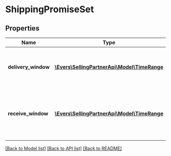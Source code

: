 # ShippingPromiseSet

## Properties
Name | Type | Description | Notes
------------ | ------------- | ------------- | -------------
**delivery_window** | [**\Evers\SellingPartnerApi\Model\TimeRange**](TimeRange.md) | The time window in which the shipment will be delivered. | [optional] 
**receive_window** | [**\Evers\SellingPartnerApi\Model\TimeRange**](TimeRange.md) | The time window in which Amazon Shipping will pick up the shipment. | [optional] 

[[Back to Model list]](../README.md#documentation-for-models) [[Back to API list]](../README.md#documentation-for-api-endpoints) [[Back to README]](../README.md)


